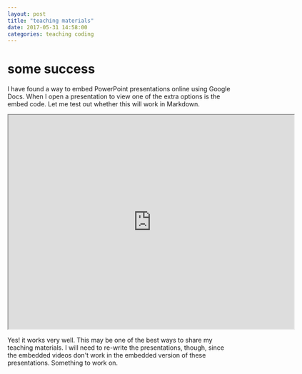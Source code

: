 ```yaml
---
layout: post
title: "teaching materials"
date: 2017-05-31 14:58:00
categories: teaching coding
---
```


# some success

I have found a way to embed PowerPoint presentations online using Google Docs. When I open a presentation to view one of the extra options is the embed code. Let me test out whether this will work in Markdown.

<iframe src="https://drive.google.com/file/d/0B5cgBL0rA89DV1dfb1pUQjhYQkU/preview" width="640" height="480"></iframe>

Yes! it works very well. This may be one of the best ways to share my teaching materials. I will need to re-write the presentations, though, since the embedded videos don't work in the embedded version of these presentations. Something to work on.
